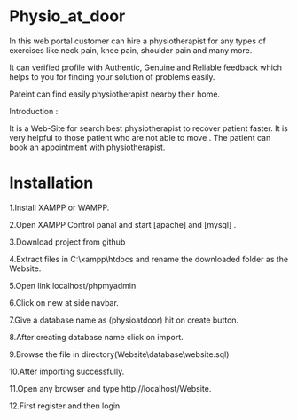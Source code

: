 # Physio_at_door
In this web portal customer can hire a physiotherapist for any types of exercises like neck pain, knee pain, shoulder pain and many more.

It can verified profile with Authentic, Genuine and Reliable feedback which helps to you for finding your solution of problems easily. 

Pateint can find easily physiotherapist nearby their home. 

Introduction :

It is a Web-Site for search best physiotherapist to recover patient faster. It is very helpful to those patient who are not able to move . The patient can book an appointment with  physiotherapist.

# Installation

1.Install XAMPP or WAMPP.

2.Open XAMPP Control panal and start [apache] and [mysql] .

3.Download project from github

4.Extract files in C:\xampp\htdocs and rename the downloaded folder as the Website.

5.Open link localhost/phpmyadmin

6.Click on new at side navbar.

7.Give a database name as (physioatdoor) hit on create button.

8.After creating database name click on import.

9.Browse the file in directory(Website\database\website.sql)

10.After importing successfully.

11.Open any browser and type http://localhost/Website.

12.First register and then login.

